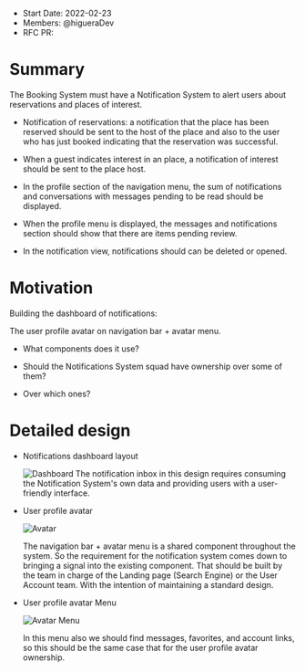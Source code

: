 -   Start Date: 2022-02-23
-   Members: @higueraDev
-   RFC PR:

# Summary

The Booking System must have a Notification System to alert users about reservations and places of interest.

-   Notification of reservations: a notification that the place has been reserved should be sent to the host of the place and also to the user who has just booked indicating that the reservation was successful.

-   When a guest indicates interest in an place, a notification of interest should be sent to the place host.

-   In the profile section of the navigation menu, the sum of notifications and conversations with messages pending to be read should be displayed.
-   When the profile menu is displayed, the messages and notifications section should show that there are items pending review.
-   In the notification view, notifications should can be deleted or opened.


# Motivation

Building the dashboard of notifications:

The user profile avatar on navigation bar + avatar menu.

-   What components does it use?

-   Should the Notifications System squad have ownership over some of them?

-   Over which ones?

# Detailed design

- Notifications dashboard layout

    ![Dashboard](https://i.imgur.com/1EX7Swa.png)
    The notification inbox in this design requires consuming the Notification System's own data and providing users with a user-friendly interface.

- User profile avatar

    ![Avatar](https://i.imgur.com/uZAcH8Z.png?1)

    The navigation bar + avatar menu is a shared component throughout the system. So the requirement for the notification system comes down to bringing a signal into the existing component. That should be built by the team in charge of the Landing page (Search Engine) or the User Account team. With the intention of maintaining a standard design.

- User profile avatar Menu

    ![Avatar Menu](https://i.imgur.com/DzmGp8V.png)

    In this menu also we should find messages, favorites, and account links, so this should be the same case that for the user profile avatar ownership.


